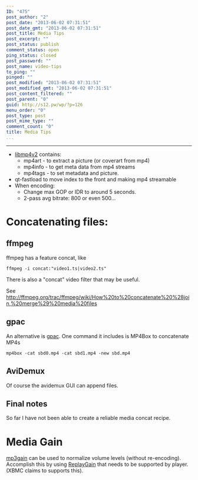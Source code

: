 ```yaml
---
ID: "475"
post_author: "2"
post_date: "2013-06-02 07:31:51"
post_date_gmt: "2013-06-02 07:31:51"
post_title: Media Tips
post_excerpt: ""
post_status: publish
comment_status: open
ping_status: closed
post_password: ""
post_name: video-tips
to_ping: ""
pinged: ""
post_modified: "2013-06-02 07:31:51"
post_modified_gmt: "2013-06-02 07:31:51"
post_content_filtered: ""
post_parent: "0"
guid: http://s12.pw/wp/?p=126
menu_order: "0"
post_type: post
post_mime_type: ""
comment_count: "0"
title: Media Tips
...
```

---

<ul>
<li><a href="http://code.google.com/p/mp4v2/">libmp4v2</a> contains: 

<ul>
<li>mp4art - to extract a picture (or coverart from mp4)</li>
<li>mp4info - to get meta data from mp4 streams</li>
<li>mp4tags - to set metadata and picture.</li>
</ul></li>
<li>qt-fastload to move index to the front and making mp4 streamable</li>
<li>When encoding: 

<ul>
<li>Change max GOP or IDR to around 5 seconds.</li>
<li>2-pass avg bitrate: 800 or even 500...</li>
</ul></li>
</ul>

<h1>Concatenating files:</h1>

<h2>ffmpeg</h2>

ffmpeg has a feature concat, like

<pre><code>ffmpeg -i concat:"video1.ts|video2.ts"
</code></pre>

There is also a "concat" video filter that may be useful.

See <a href="http://ffmpeg.org/trac/ffmpeg/wiki/How%20to%20concatenate%20%28join,%20merge%29%20media%20files">http://ffmpeg.org/trac/ffmpeg/wiki/How%20to%20concatenate%20%28join,%20merge%29%20media%20files</a>

<h2>gpac</h2>

An alternative is <a href="http://gpac.wp.mines-telecom.fr/">gpac</a>.  One command it includes is MP4Box to concatenate MP4s

<pre><code>mp4box -cat sbd0.mp4 -cat sbd1.mp4 -new sbd.mp4
</code></pre>

<h2>AviDemux</h2>

Of course the avidemux GUI can append files.

<h2>Final notes</h2>

So far I have not been able to create a reliable media concat recipe.

<h1>Media Gain</h1>

<a href="http://mp3gain.sourceforge.net/">mp3gain</a> can be used to normalize volume levels (without re-encoding).  Accomplish this by using <a href="http://en.wikipedia.org/wiki/ReplayGain">ReplayGain</a> that needs to be supported by player.  (XBMC claims to supports this).

